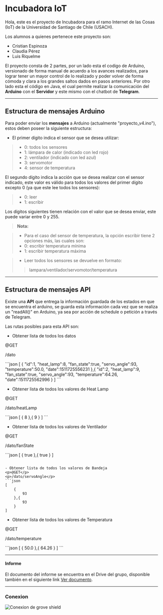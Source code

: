 ﻿Incubadora IoT
===================


Hola, este es el proyecto de Incubadora para el ramo Internet de las Cosas (IoT) de la Universidad de Santiago de Chile (USACH).

Los alumnos a quienes pertenece este proyecto son:

- Cristian Espinoza
- Claudia Pérez
- Luis Riquelme

El proyecto consta de 2 partes, por un lado esta el codigo de Arduino, versionado de forma manual de acuerdo a los avances realizados, para lograr tener un mayor control de lo realizado y poder volver de forma cómoda y clara a los grandes saltos dados en pasos anteriores.
Por otro lado esta el código en Java, el cual permite realizar la comunicación del **Arduino** con el **Servidor** y este mismo con el chatbot de **Telegram**.

----------


Estructura de mensajes Arduino
-------------

Para poder enviar los **mensajes** a Arduino (actualmente "proyecto_v4.ino"), estos deben poseer la siguiente estructura:

- El primer dígito indica el sensor que se desea utilizar:

> - 0: todos los sensores
> - 1: lámpara de calor (indicado con led rojo)
> - 2: ventilador (indicado con led azul)
> - 3: servomotor
> - 4: sensor de temperatura

El segundo dígito indica la acción que se desea realizar con el sensor indicado, este valor es válido para todos los valores del primer dígito excepto 0 (ya que este lee todos los sensores):

> - 0: leer
> - 1: escribir

Los dígitos siguientes tienen relación con el valor que se desea enviar, este puede variar entre 0 y 255.
 
> **Nota:**

> - Para el caso del sensor de temperatura, la opción escribir tiene 2 opciones más, las cuales son:
>  - 0: escribir temperatura mínima
>  - 1: escribir temperatura máxima

> - Leer todos los sensores se devuelve en formato:
> > lampara/ventilador/servomotor/temperatura

----------


Estructura de mensajes API
-------------

Existe una **API** que entrega la información guardada de los estados en que se encuentra el arduino, se guarda esta información cada vez que se realiza un "readAll()" en Arduino, ya sea por acción de schedule o petición a través de Telegram.

Las rutas posibles para esta API son:

- Obtener lista de todos los datos
<p>@GET</p>
<p>/dato</p>
```json
[
	{
		"id":1,
		"heat_lamp":8,
		"fan_state":true,
		"servo_angle":93,
		"temperature":50.0,
		"date":1511725556231
	},{
		"id":2,
		"heat_lamp":9,
		"fan_state":true,
		"servo_angle":93,
		"temperature":64.26,
		"date":1511725562996
	}
]
```

- Obtener lista de todos los valores de Heat Lamp
<p>@GET</p>
<p>/dato/heatLamp</p>
```json
[
	{
		8
	},{
		9
	}
] 
```

- Obtener lista de todos los valores de Ventilador
<p>@GET</p>
<p>/dato/fanState</p>
```json
[
	{
		true
	},{
		true
	}
]
    
```

- Obtener lista de todos los valores de Bandeja
<p>@GET</p>
<p>/dato/servoAngle</p>
```json
[
	{
		93
	},{
		93
	}
] 
```

- Obtener lista de todos los valores de Temperatura
<p>@GET</p>
<p>/dato/temperature</p>
```json
[
	{
		50.0
	},{
		64.26
	}
] 
```





----------

#### <i class="icon-file"></i> Informe

El documento del informe se encuentra en el Drive del grupo, disponible también en el siguiente link <i class="icon-provider-gdrive"></i> [Ver documento](https://docs.google.com/document/d/1wwkghwGqaChSvA9dx7WjvqPfPHqH9tGVwRQVi_l2ag4/edit). 

----------



### Conexion

![Conexion de grove shield](https://raw.githubusercontent.com/clupin/IoT_Incubadora/master/Arduino/%C3%ADndice.png?token=AIbrix3JjXYh6LtlqLvEn8PYWA-CV6WGks5aFOxrwA%3D%3D "Conexion de grove shield")